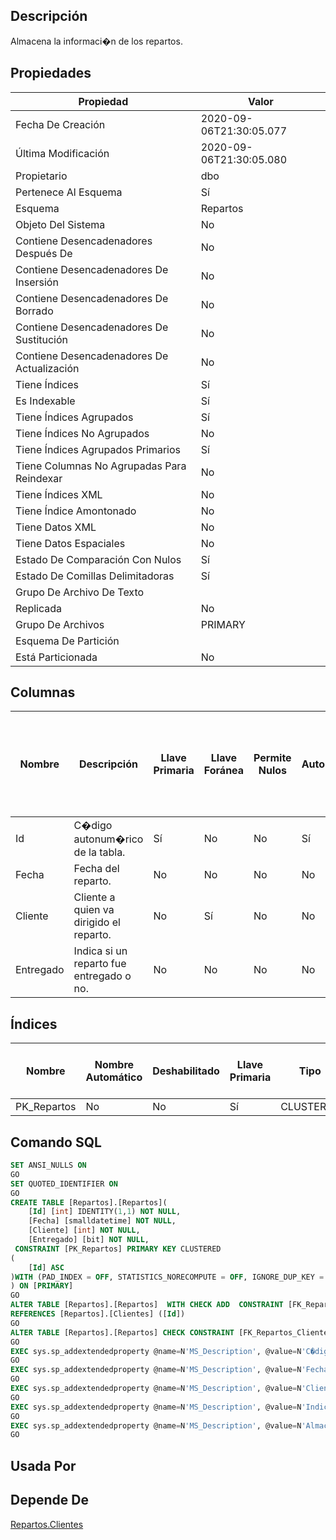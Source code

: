 ﻿## Descripción

Almacena la informaci�n de los repartos.

## Propiedades

|Propiedad|Valor|
|---------|-----|
|Fecha De Creación|2020-09-06T21:30:05.077|
|Última Modificación|2020-09-06T21:30:05.080|
|Propietario|dbo|
|Pertenece Al Esquema|Sí|
|Esquema|Repartos|
|Objeto Del Sistema|No|
|Contiene Desencadenadores Después De|No|
|Contiene Desencadenadores De Insersión|No|
|Contiene Desencadenadores De Borrado|No|
|Contiene Desencadenadores De Sustitución|No|
|Contiene Desencadenadores De Actualización|No|
|Tiene Índices|Sí|
|Es Indexable|Sí|
|Tiene Índices Agrupados|Sí|
|Tiene Índices No Agrupados|No|
|Tiene Índices Agrupados Primarios|Sí|
|Tiene Columnas No Agrupadas Para Reindexar|No|
|Tiene Índices XML|No|
|Tiene Índice Amontonado|No|
|Tiene Datos XML|No|
|Tiene Datos Espaciales|No|
|Estado De Comparación Con Nulos|Sí|
|Estado De Comillas Delimitadoras|Sí|
|Grupo De Archivo De Texto||
|Replicada|No|
|Grupo De Archivos|PRIMARY|
|Esquema De Partición||
|Está Particionada|No|

## Columnas

|Nombre|Descripción|Llave Primaria|Llave Foránea|Permite Nulos|Autonumérica|Inicio Autonumérico|Incremento Autonumérico|Tipo De Dato|Esquema Del Tipo De Dato|Tipo De Dato Del Sistema|Tamaño|Precisión|Escala|Intercalación|Calculada|Relleno Ansi|Columna De Indentidad De Fila|Texto Calculado|Persistida|Nombre Del Valor Por Defecto|Esquema Predeterminado|Nombre Restricción Predeterminada|Regla|Esquema De La Regla|Determinística|Precisa|No Para Replicación|Texto Completo Indexado|Documento XML|Espacio De Nombres Del Esquema XML|Esquema Del Espacio De Nombres Del Esquema XML|
|------|-----------|--------------|-------------|-------------|------------|-------------------|-----------------------|------------|------------------------|------------------------|------|---------|------|-------------|---------|------------|-----------------------------|---------------|----------|----------------------------|----------------------|---------------------------------|-----|-------------------|--------------|-------|-------------------|-----------------------|-------------|----------------------------------|----------------------------------------------|
|Id|C�digo autonum�rico de la tabla.|Sí|No|No|Sí|1|1|int|sys|int|4|10|0||No|No|No||No||||||No|No|False|No|No|||
|Fecha|Fecha del reparto.|No|No|No|No|0|0|smalldatetime|sys|smalldatetime|4|16|0||No|No|No||No||||||No|No|False|No|No|||
|Cliente|Cliente a quien va dirigido el reparto.|No|Sí|No|No|0|0|int|sys|int|4|10|0||No|No|No||No||||||No|No|False|No|No|||
|Entregado|Indica si un reparto fue entregado o no.|No|No|No|No|0|0|bit|sys|bit|1|1|0||No|No|No||No||||||No|No|False|No|No|||

## Índices

|Nombre|Nombre Automático|Deshabilitado|Llave Primaria|Tipo|Grupo De Archivos|Único|Pertenece A Una Restricción|Ignorar Llaves Duplicadas|Admite Bloqueos De Página|Admite Bloqueos De Fila|Factor De Llenado|Texto Completo|Objeto Del Sistema|Llenar Índice|No Recalcular|Particionado|Esquema De Partición|XML|Padre XML|Tipo De Índice XML Secundario|
|------|-----------------|-------------|--------------|----|-----------------|-----|---------------------------|-------------------------|-------------------------|-----------------------|-----------------|--------------|------------------|-------------|-------------|------------|--------------------|---|---------|-----------------------------|
|PK_Repartos|No|No|Sí|CLUSTERED|PRIMARY|Sí|No|No|Sí|Sí|0|No|No|No|No|No||No||0|

## Comando SQL

~~~sql
SET ANSI_NULLS ON
GO
SET QUOTED_IDENTIFIER ON
GO
CREATE TABLE [Repartos].[Repartos](
	[Id] [int] IDENTITY(1,1) NOT NULL,
	[Fecha] [smalldatetime] NOT NULL,
	[Cliente] [int] NOT NULL,
	[Entregado] [bit] NOT NULL,
 CONSTRAINT [PK_Repartos] PRIMARY KEY CLUSTERED 
(
	[Id] ASC
)WITH (PAD_INDEX = OFF, STATISTICS_NORECOMPUTE = OFF, IGNORE_DUP_KEY = OFF, ALLOW_ROW_LOCKS = ON, ALLOW_PAGE_LOCKS = ON) ON [PRIMARY]
) ON [PRIMARY]
GO
ALTER TABLE [Repartos].[Repartos]  WITH CHECK ADD  CONSTRAINT [FK_Repartos_Clientes] FOREIGN KEY([Cliente])
REFERENCES [Repartos].[Clientes] ([Id])
GO
ALTER TABLE [Repartos].[Repartos] CHECK CONSTRAINT [FK_Repartos_Clientes]
GO
EXEC sys.sp_addextendedproperty @name=N'MS_Description', @value=N'C�digo autonum�rico de la tabla.' , @level0type=N'SCHEMA',@level0name=N'Repartos', @level1type=N'TABLE',@level1name=N'Repartos', @level2type=N'COLUMN',@level2name=N'Id'
GO
EXEC sys.sp_addextendedproperty @name=N'MS_Description', @value=N'Fecha del reparto.' , @level0type=N'SCHEMA',@level0name=N'Repartos', @level1type=N'TABLE',@level1name=N'Repartos', @level2type=N'COLUMN',@level2name=N'Fecha'
GO
EXEC sys.sp_addextendedproperty @name=N'MS_Description', @value=N'Cliente a quien va dirigido el reparto.' , @level0type=N'SCHEMA',@level0name=N'Repartos', @level1type=N'TABLE',@level1name=N'Repartos', @level2type=N'COLUMN',@level2name=N'Cliente'
GO
EXEC sys.sp_addextendedproperty @name=N'MS_Description', @value=N'Indica si un reparto fue entregado o no.' , @level0type=N'SCHEMA',@level0name=N'Repartos', @level1type=N'TABLE',@level1name=N'Repartos', @level2type=N'COLUMN',@level2name=N'Entregado'
GO
EXEC sys.sp_addextendedproperty @name=N'MS_Description', @value=N'Almacena la informaci�n de los repartos.' , @level0type=N'SCHEMA',@level0name=N'Repartos', @level1type=N'TABLE',@level1name=N'Repartos'
GO
~~~


## Usada Por


## Depende De

[Repartos.Clientes](https://github.com/D200041/Repartos.git/wiki/Repartos.Clientes)

